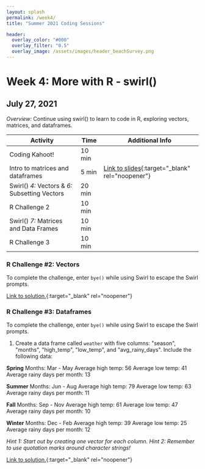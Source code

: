 ```yaml
---
layout: splash
permalink: /week4/
title: "Summer 2021 Coding Sessions"

header:
  overlay_color: "#000"
  overlay_filter: "0.5"
  overlay_image: /assets/images/header_beachSurvey.png
---
```


# Week 4: More with R - swirl()
## July 27, 2021

*Overview:* Continue using swirl() to learn to code in R, exploring vectors, matrices, and dataframes.

| Activity | Time | Additional Info |
| ---- | ---- | ----- |
| Coding Kahoot! | 10 min | |
| Intro to matrices and dataframes | 5 min | [Link to slides](link){:target="_blank" rel="noopener"} |
| Swirl()  *4:* Vectors & *6:* Subsetting Vectors | 20 min |  |
| R Challenge 2 | 10 min | |
| Swirl()  *7:* Matrices and Data Frames | 10 min |  |
| R Challenge 3 | 10 min |  |

### R Challenge #2: Vectors

To complete the challenge, enter `bye()` while using Swirl to escape the Swirl prompts.



[Link to solution.](link){:target="_blank" rel="noopener"}

### R Challenge #3: Dataframes

To complete the challenge, enter `bye()` while using Swirl to escape the Swirl prompts.

1) Create a data frame called `weather` with five columns: "season", "months", "high_temp", "low_temp", and "avg_rainy_days". Include the following data:

**Spring**
Months: Mar - May
Average high temp: 56
Average low temp: 41
Average rainy days per month: 13

**Summer**
Months: Jun - Aug
Average high temp: 79
Average low temp: 63
Average rainy days per month: 11

**Fall**
Months: Sep - Nov
Average high temp: 61
Average low temp: 47
Average rainy days per month: 10

**Winter**
Months: Dec - Feb
Average high temp: 39
Average low temp: 25
Average rainy days per month: 12

*Hint 1: Start out by creating one vector for each column.*
*Hint 2: Remember to use quotation marks around character strings!*

[Link to solution.](link){:target="_blank" rel="noopener"}
